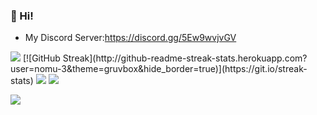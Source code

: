 ### 👋 Hi!
+ My Discord Server:https://discord.gg/5Ew9wvjvGV
<img src="https://github-readme-stats.vercel.app/api/top-langs/?username=nomu-3&layout=compact&langs_count=10&theme=dracula">
[![GitHub Streak](http://github-readme-streak-stats.herokuapp.com?user=nomu-3&theme=gruvbox&hide_border=true)](https://git.io/streak-stats)
<img src="https://github-readme-stats.vercel.app/api?username=nomu-3&show_icons=true&count_private=true&include_all_commits=true&theme=dracula">
<img src="https://github-profile-trophy.vercel.app/?username=nomu-3&theme=dracula">

![](https://github-profile-summary-cards.vercel.app/api/cards/profile-details?username=nomu-3&theme=solarized_dark)
